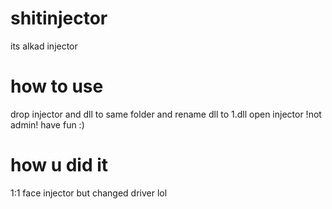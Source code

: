 # shitinjector

its alkad injector

# how to use

drop injector and dll to same folder and rename dll to 1.dll open injector !not admin! have fun :)

# how u did it

1:1 face injector but changed driver lol
